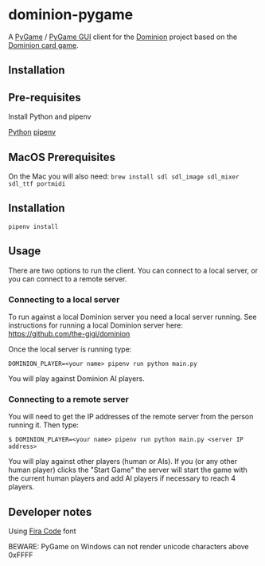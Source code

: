 # dominion-pygame

A [PyGame](https://www.pygame.org) / [PyGame GUI](https://github.com/MyreMylar/pygame_gui) client for the [Dominion](https://github.com/the-gigi/dominion) project 
based on the [Dominion card game](https://en.wikipedia.org/wiki/Dominion_%28card_game%29).

## Installation

## Pre-requisites

Install Python and pipenv

[Python](https://www.python.org/)
[pipenv](https://pipenv.pypa.io/en/latest/)

## MacOS Prerequisites

On the Mac you will also need:
`brew install sdl sdl_image sdl_mixer sdl_ttf portmidi`

## Installation

`pipenv install`

## Usage

There are two options to run the client. You can connect to a local server, 
or you can connect to a remote server.

### Connecting to a local server
To run against a local Dominion server you need a local server running.
See instructions for running a local Dominion server here:
https://github.com/the-gigi/dominion

Once the local server is running type:
```
DOMINION_PLAYER=<your name> pipenv run python main.py
``` 

You will play against Dominion AI players.

### Connecting to a remote server

You will need to get the IP addresses of the remote server from the person
running it. Then type:

```
$ DOMINION_PLAYER=<your name> pipenv run python main.py <server IP address>
```



You will play against other players (human or AIs). If you 
(or any other human player) clicks the "Start Game" the server 
will start the game with the current human players and add AI 
players if necessary to reach 4 players. 

## Developer notes

Using [Fira Code](https://github.com/tonsky/FiraCode) font

BEWARE: PyGame on Windows can not render unicode characters above 0xFFFF

